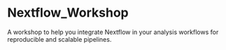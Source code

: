 # Nextflow_Workshop
A workshop to help you integrate Nextflow in your analysis workflows for reproducible and scalable pipelines. 
